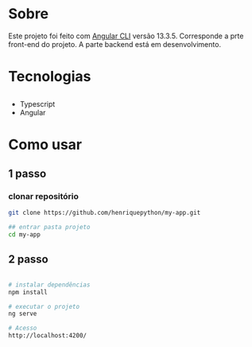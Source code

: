 # Sobre

Este projeto foi feito com [Angular CLI](https://github.com/angular/angular-cli) versão 13.3.5.
Corresponde a prte front-end do projeto.
A parte backend está em desenvolvimento.

#
# Tecnologias

##
- Typescript 
- Angular

#
# Como usar

## 1 passo
### clonar repositório
```bash
git clone https://github.com/henriquepython/my-app.git
```

```bash
## entrar pasta projeto
cd my-app
```
## 2 passo

```bash

# instalar dependências
npm install

# executar o projeto
ng serve

# Acesso
http://localhost:4200/
```

#
